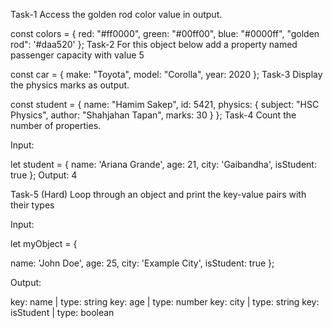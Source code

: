 Task-1
Access the golden rod color value in output.

const colors = {
    red: "#ff0000",
    green: "#00ff00",
    blue: "#0000ff",
    "golden rod": '#daa520'
};
Task-2
For this object below add a property named passenger capacity with value 5

const car = {
    make: "Toyota",
    model: "Corolla",
    year: 2020
};
Task-3
Display the physics marks as output.

const student = {
    name: "Hamim Sakep",
    id: 5421,
    physics: {
        subject: "HSC Physics",
        author: "Shahjahan Tapan",
        marks: 30
    }
};
Task-4
Count the number of properties.

Input:

let student = {
    name: 'Ariana Grande',
    age: 21,
    city: 'Gaibandha',
    isStudent: true
};
Output: 4

Task-5 (Hard)
Loop through an object and print the key-value pairs with their types

Input:

let myObject = {

name: 'John Doe',
age: 25,
city: 'Example City',
isStudent: true
};

Output:


key: name | type:  string
key: age | type:  number
key: city | type:  string
key: isStudent | type:  boolean
